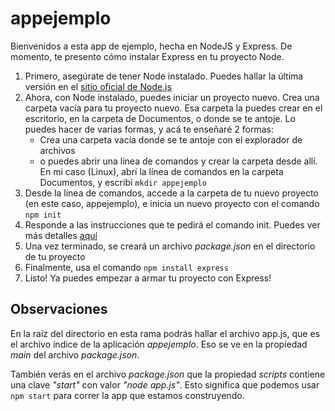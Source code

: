 # appejemplo
Bienvenidos a esta app de ejemplo, hecha en NodeJS y Express.
De momento, te presento cómo instalar Express en tu proyecto Node.

1. Primero, asegúrate de tener Node instalado. Puedes hallar la última versión en el [sitio oficial de Node.js](https://nodejs.org/en)
2. Ahora, con Node instalado, puedes iniciar un proyecto nuevo. Crea una carpeta vacía para tu proyecto nuevo. Esa carpeta la puedes crear en el escritorio, en la carpeta de Documentos, o donde se te antoje. Lo puedes hacer de varias formas, y acá te enseñaré 2 formas:
	- Crea una carpeta vacía donde se te antoje con el explorador de archivos
	- o puedes abrir una línea de comandos y crear la carpeta desde allí. En mi caso (Linux), abrí la línea de comandos en la carpeta Documentos, y escribí `mkdir appejemplo`
3. Desde la línea de comandos, accede a la carpeta de tu nuevo proyecto (en este caso, appejemplo), e inicia un nuevo proyecto con el comando `npm init`
4. Responde a las instrucciones que te pedirá el comando init. Puedes ver más detalles [aquí](https://docs.npmjs.com/creating-a-package-json-file)
5. Una vez terminado, se creará un archivo *package.json* en el directorio de tu proyecto
6. Finalmente, usa el comando `npm install express`
7. Listo! Ya puedes empezar a armar tu proyecto con Express!

## Observaciones

En la raíz del directorio en esta rama podrás hallar el archivo app.js, que es el archivo índice de la aplicación *appejemplo*. Eso se ve en la propiedad *main* del archivo *package.json*.

También verás en el archivo *package.json* que la propiedad *scripts* contiene una clave *"start"* con valor  *"node app.js"*. Esto significa que podemos usar `npm start` para correr la app que estamos construyendo.
